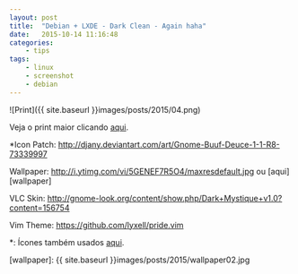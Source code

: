 ```yaml
---
layout: post
title:  "Debian + LXDE - Dark Clean - Again haha"
date:   2015-10-14 11:16:48
categories:
    - tips
tags:
    - linux
    - screenshot
    - debian
---
```


![Print]({{ site.baseurl }}images/posts/2015/04.png)

Veja o print maior clicando <a title="ScreenShot" href="{{ site.baseurl }}images/posts/2015/04.png" target="_blank">aqui</a>.

*Icon Patch: <a href="http://djany.deviantart.com/art/Gnome-Buuf-Deuce-1-1-R8-73339997" target="_blank">http://djany.deviantart.com/art/Gnome-Buuf-Deuce-1-1-R8-73339997</a>

Wallpaper: <a href="http://i.ytimg.com/vi/5GENEF7R5O4/maxresdefault.jpg" target="_blank">http://i.ytimg.com/vi/5GENEF7R5O4/maxresdefault.jpg</a> ou [aqui][wallpaper]

VLC Skin: <a href="http://gnome-look.org/content/show.php/Dark+Mystique+v1.0?content=156754" target="_blank">http://gnome-look.org/content/show.php/Dark+Mystique+v1.0?content=156754</a>

Vim Theme: <a href="https://github.com/lyxell/pride.vim" target="_blank">https://github.com/lyxell/pride.vim</a>


*: Ícones também usados <a href="{{ site.baseurl }}arch-linux-xfce-dark-clean/" >aqui</a>.

[wallpaper]: {{ site.baseurl }}images/posts/2015/wallpaper02.jpg
